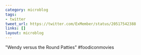 ```yaml
---
category: microblog
tags:
- twitter
tweet_url: https://twitter.com/ExMember/status/20517542388
links: []
layout: microblog
---
```

"Wendy versus the Round Patties" #foodiconmovies

